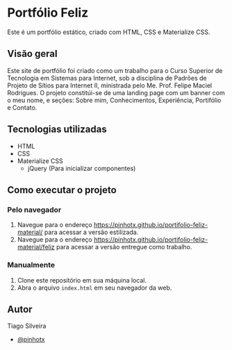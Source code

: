 # Portfólio Feliz

Este é um portfólio estático, criado com HTML, CSS e Materialize CSS.

## Visão geral

Este site de portfólio foi criado como um trabalho para o Curso Superior de Tecnologia em Sistemas para Internet, sob a disciplina de Padrões de Projeto de Sítios para Internet II, ministrada pelo  Me. Prof. Felipe Maciel Rodrigues.
O projeto constitúi-se de uma landing page com um banner com o meu nome, e seções: Sobre mim, Conhecimentos, Experiência, Portifólio e Contato.

## Tecnologias utilizadas

- HTML
- CSS
- Materialize CSS
  - jQuery (Para inicializar componentes)

## Como executar o projeto

### Pelo navegador

1. Navegue para o endereço <https://pinhotx.github.io/portifolio-feliz-material/> para acessar a versão estilizada.
2. Navegue para o endereço <https://pinhotx.github.io/portifolio-feliz-material/feliz> para acessar a versão entregue como trabalho.

### Manualmente

1. Clone este repositório em sua máquina local.
2. Abra o arquivo `index.html` em seu navegador da web.

## Autor

Tiago Silveira

- [@pinhotx](https://github.com/pinhotx)
